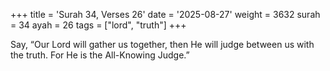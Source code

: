 +++
title = 'Surah 34, Verses 26'
date = '2025-08-27'
weight = 3632
surah = 34
ayah = 26
tags = ["lord", "truth"]
+++

Say, “Our Lord will gather us together, then He will judge between us with the truth. For He is the All-Knowing Judge.”